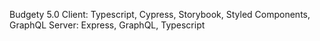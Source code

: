 Budgety 5.0
Client: Typescript, Cypress, Storybook, Styled Components, GraphQL
Server: Express, GraphQL, Typescript